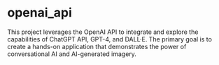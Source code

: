 # openai_api
This project leverages the OpenAI API to integrate and explore the capabilities of ChatGPT API, GPT-4, and DALL·E. The primary goal is to create a hands-on application that demonstrates the power of conversational AI and AI-generated imagery. 
